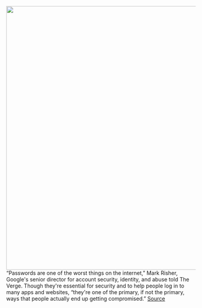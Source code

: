 <img src='https://cdn.vox-cdn.com/thumbor/bYy_As3SJKmWHb3y6nf6UykrCCQ=/0x0:2040x1360/1200x800/filters:focal(857x517:1183x843)/cdn.vox-cdn.com/uploads/chorus_image/image/66969280/acastro_180508_1777_google_IO_0002.0.jpg' width='700px' /><br/>
“Passwords are one of the worst things on the internet,” Mark Risher, Google's senior director for account security, identity, and abuse told The Verge. Though they're essential for security and to help people log in to many apps and websites, “they're one of the primary, if not the primary, ways that people actually end up getting compromised.”
<a href='https://www.theverge.com/2020/6/23/21299007/google-password-checkup-security'> Source <a/>